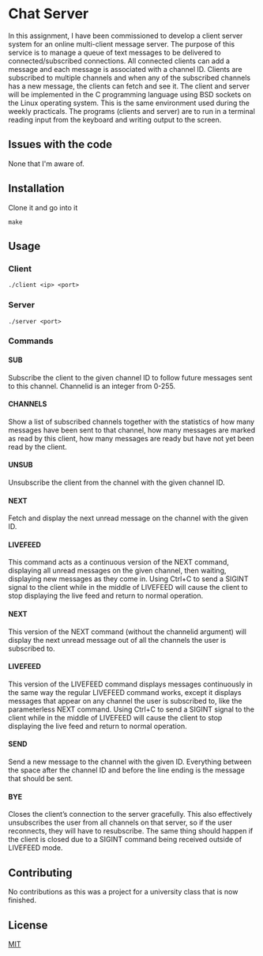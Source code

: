 # Chat Server

In this assignment, I have been commissioned to develop a client server system for an online multi-client message server. The purpose of this service is to manage a queue of text messages to be delivered to connected/subscribed connections. All connected clients can add a message and
each message is associated with a channel ID. Clients are subscribed to multiple channels and
when any of the subscribed channels has a new message, the clients can fetch and see it.
The client and server will be implemented in the C programming language using BSD sockets
on the Linux operating system. This is the same environment used during the weekly practicals.
The programs (clients and server) are to run in a terminal reading input from the keyboard and
writing output to the screen.

## Issues with the code

None that I'm aware of.

## Installation

Clone it and go into it

`make`

## Usage

### Client 
`./client <ip> <port>`

### Server
`./server <port>`

### Commands

#### SUB <channelid>
Subscribe the client to the given channel ID to follow future messages sent to this channel. Channelid is an integer from 0-255. 

#### CHANNELS
Show a list of subscribed channels together with the statistics of how many messages have been
sent to that channel, how many messages are marked as read by this client, how many messages
are ready but have not yet been read by the client.

#### UNSUB <channelid>
Unsubscribe the client from the channel with the given channel ID.

#### NEXT <channelid>
Fetch and display the next unread message on the channel with the given ID.

#### LIVEFEED <channelid>
This command acts as a continuous version of the NEXT command, displaying all unread
messages on the given channel, then waiting, displaying new messages as they come in. Using
Ctrl+C to send a SIGINT signal to the client while in the middle of LIVEFEED will cause the
client to stop displaying the live feed and return to normal operation.

#### NEXT
This version of the NEXT command (without the channelid argument) will display the next
unread message out of all the channels the user is subscribed to.

#### LIVEFEED
This version of the LIVEFEED command displays messages continuously in the same way the
regular LIVEFEED command works, except it displays messages that appear on any channel
the user is subscribed to, like the parameterless NEXT command. Using
Ctrl+C to send a SIGINT signal to the client while in the middle of LIVEFEED will cause the
client to stop displaying the live feed and return to normal operation.

#### SEND <channelid> <message>
Send a new message to the channel with the given ID. Everything between the space after the
channel ID and before the line ending is the message that should be sent.

#### BYE
Closes the client’s connection to the server gracefully. This also effectively unsubscribes the
user from all channels on that server, so if the user reconnects, they will have to resubscribe.
The same thing should happen if the client is closed due to a SIGINT command being received
outside of LIVEFEED mode.

## Contributing

No contributions as this was a project for a university class that is now finished.

## License
[MIT](https://choosealicense.com/licenses/mit/)
